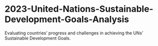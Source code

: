 # 2023-United-Nations-Sustainable-Development-Goals-Analysis
Evaluating countries’ progress and challenges in achieving the UNs’ Sustainable Development Goals.
